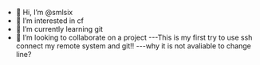 - 👋 Hi, I’m @smlsix
- 👀 I’m interested in cf
- 🌱 I’m currently learning git
- 💞️ I’m looking to collaborate on a project
---This is my first try to use ssh connect my remote system and git!!
---why it is not avaliable to change line?
<!---
smlsix/smlsix is a ✨ special ✨ repository because its `README.md` (this file) appears on your GitHub profile.
You can click the Preview link to take a look at your changes.
--->
